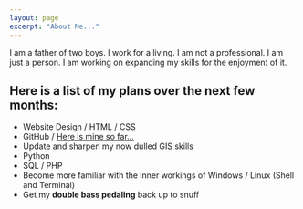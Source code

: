 ```yaml
---
layout: page
excerpt: "About Me..."
---
```


I am a father of two boys. I work for a living. I am not a professional. I am just a person. I am working on expanding my skills for the enjoyment of it. 

## Here is a list of my plans over the next few months:

- Website Design / HTML / CSS
- GitHub / [Here is mine so far...](https://dirkles68.github.io/)
- Update and sharpen my now dulled GIS skills
- Python
- SQL / PHP
- Become more familiar with the inner workings of Windows / Linux (Shell and Terminal)
- Get my __double bass pedaling__ back up to snuff
